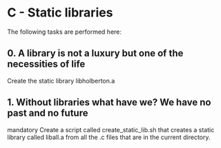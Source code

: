 # C - Static libraries

The following tasks are performed here:

## 0. A library is not a luxury but one of the necessities of life

Create the static library libholberton.a

## 1. Without libraries what have we? We have no past and no future
mandatory
Create a script called create_static_lib.sh that creates a static library called liball.a from all the .c files that are in the current directory.
